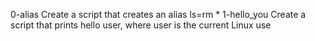 0-alias Create a script that creates an alias ls=rm *
1-hello_you Create a script that prints hello user, where user is the current Linux use
